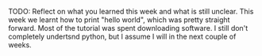 TODO: Reflect on what you learned this week and what is still unclear.
This week we learnt how to print "hello world", which was pretty straight forward. Most of the tutorial was spent downloading software. I still don't completely undertsnd python, but I assume I will in the next couple of weeks.